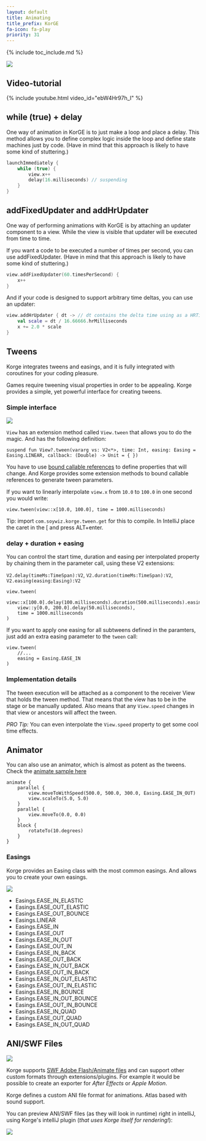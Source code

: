 ```yaml
---
layout: default
title: Animating
title_prefix: KorGE
fa-icon: fa-play
priority: 31
---
```


{% include toc_include.md %}

![](/animation/animation.jpg)

## Video-tutorial

{% include youtube.html video_id="ebW4Hr97h_I" %}

## while (true) + delay

One way of animation in KorGE is to just make a loop and place a delay.
This method allows you to define complex logic inside the loop and
define state machines just by code. 
(Have in mind that this approach is likely to have some kind of stuttering.)

```kotlin
launchImmediately {
    while (true) {
        view.x++
        delay(16.milliseconds) // suspending
    }
}
```

## addFixedUpdater and addHrUpdater

One way of performing animations with KorGE is by attaching an updater component to
a view. While the view is visible that updater will be executed from time to time.

If you want a code to be executed a number of times per second, you can use addFixedUpdater.
(Have in mind that this approach is likely to have some kind of stuttering.)

```kotlin
view.addFixedUpdater(60.timesPerSecond) {
    x++
}
```

And if your code is designed to support arbitrary time deltas, you can use an updater:
 
```kotlin
view.addHrUpdater { dt -> // dt contains the delta time using as a HRTimeSpan inline class instance
    val scale = dt / 16.66666.hrMilliseconds
    x += 2.0 * scale
}
```

## Tweens

Korge integrates tweens and easings, and it is fully integrated with coroutines for your coding pleasure.

Games require tweening visual properties in order to be appealing.
Korge provides a simple, yet powerful interface for creating tweens.

### Simple interface

![](animation.jpg)

`View` has an extension method called `View.tween` that allows you to do the magic. And has the following definition:

```
suspend fun View?.tween(vararg vs: V2<*>, time: Int, easing: Easing = Easing.LINEAR, callback: (Double) -> Unit = { })
```

You have to use [bound callable references](https://kotlinlang.org/docs/reference/whatsnew11.html#bound-callable-references) to define properties that will change. And Korge provides some extension methods to bound callable references to generate tween parameters.

If you want to linearly interpolate `view.x` from `10.0` to `100.0` in one second you would write:
```
view.tween(view::x[10.0, 100.0], time = 1000.milliseconds)
```
Tip: import `com.soywiz.korge.tween.get` for this to compile. In IntelliJ place the caret in the \[ and press ALT+enter.

### delay + duration + easing

You can control the start time, duration and easing per interpolated property by chaining them in the parameter call, using these V2 extensions:

`V2.delay(timeMs:TimeSpan):V2`, `V2.duration(timeMs:TimeSpan):V2`, `V2.easing(easing:Easing):V2`

```
view.tween(
    view::x[100.0].delay(100.milliseconds).duration(500.milliseconds).easing(Easing.EASE_IN_OUT_QUAD),
    view::y[0.0, 200.0].delay(50.milliseconds),
    time = 1000.milliseconds
)
```

If you want to apply one easing for all subtweens defined in the paramters, just add an extra easing parameter to the `tween` call:

```
view.tween(
    //...
    easing = Easing.EASE_IN
)
```

### Implementation details

The tween execution will be attached as a component to the receiver View that holds the tween method. That means that the view has to be in the stage or be manually updated. Also means that any `View.speed` changes in that view or ancestors will affect the tween.

*PRO Tip:* You can even interpolate the `View.speed` property to get some cool time effects.

## Animator

You can also use an animator, which is almost as potent as the tweens. Check the [animate sample here](https://github.com/korlibs/korge-samples/blob/master/animations/src/commonMain/kotlin/main.kt)
```
animate {
    parallel {
        view.moveToWithSpeed(500.0, 500.0, 300.0, Easing.EASE_IN_OUT)
        view.scaleTo(5.0, 5.0)
    }
    parallel {
        view.moveTo(0.0, 0.0)
    }
    block {
        rotateTo(10.degrees)
    }
}
```

### Easings

Korge provides an Easing class with the most common easings. And allows
you to create your own easings.

![](easing.png)

* Easings.EASE_IN_ELASTIC
* Easings.EASE_OUT_ELASTIC
* Easings.EASE_OUT_BOUNCE
* Easings.LINEAR
* Easings.EASE_IN
* Easings.EASE_OUT
* Easings.EASE_IN_OUT
* Easings.EASE_OUT_IN
* Easings.EASE_IN_BACK
* Easings.EASE_OUT_BACK
* Easings.EASE_IN_OUT_BACK
* Easings.EASE_OUT_IN_BACK
* Easings.EASE_IN_OUT_ELASTIC
* Easings.EASE_OUT_IN_ELASTIC
* Easings.EASE_IN_BOUNCE
* Easings.EASE_IN_OUT_BOUNCE
* Easings.EASE_OUT_IN_BOUNCE
* Easings.EASE_IN_QUAD
* Easings.EASE_OUT_QUAD
* Easings.EASE_IN_OUT_QUAD

## ANI/SWF Files

![](/korge/swf/logo.png)

Korge supports [SWF Adobe Flash/Animate files](/korge/swf) and can support
other custom formats through extensions/plugins.
For example it would be possible to create an exporter for *After Effects* or *Apple Motion*.

Korge defines a custom ANI file format for animations.
Atlas based with sound support.

You can preview ANI/SWF files (as they will look in runtime) right in intelliJ, using Korge's intelliJ plugin (*that uses Korge itself for rendering!*):

![](/korge/swf/korge-intellij-plugin-preview.png)

